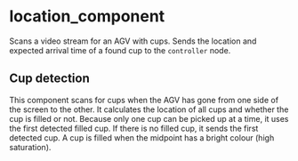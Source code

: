 # location_component

Scans a video stream for an AGV with cups. Sends the location and expected
arrival time of a found cup to the `controller` node.

## Cup detection

This component scans for cups when the AGV has gone from one side of the screen
to the other. It calculates the location of all cups and whether the cup is
filled or not. Because only one cup can be picked up at a time, it uses the
first detected filled cup. If there is no filled cup, it sends the first
detected cup. A cup is filled when the midpoint has a bright colour (high
saturation).
